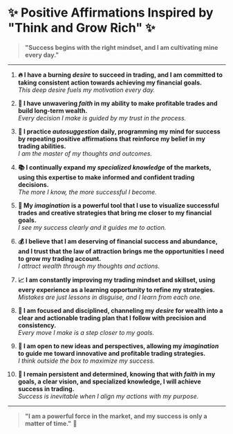 # ✨ Positive Affirmations Inspired by "Think and Grow Rich" ✨

> **"Success begins with the right mindset, and I am cultivating mine every day."**  

---

1. **🔥 I have a burning *desire* to succeed in trading, and I am committed to taking consistent action towards achieving my financial goals.**  
   _This deep desire fuels my motivation every day._

2. **💪 I have unwavering *faith* in my ability to make profitable trades and build long-term wealth.**  
   _Every decision I make is guided by my trust in the process._

3. **🧠 I practice *autosuggestion* daily, programming my mind for success by repeating positive affirmations that reinforce my belief in my trading abilities.**  
   _I am the master of my thoughts and outcomes._

4. **📚 I continually expand my *specialized knowledge* of the markets, using this expertise to make informed and confident trading decisions.**  
   _The more I know, the more successful I become._

5. **🌟 My *imagination* is a powerful tool that I use to visualize successful trades and creative strategies that bring me closer to my financial goals.**  
   _I see my success clearly and it guides me to action._

6. **💰 I believe that I am deserving of financial success and abundance, and I trust that the law of attraction brings me the opportunities I need to grow my trading account.**  
   _I attract wealth through my thoughts and actions._

7. **📈 I am constantly improving my trading mindset and skillset, using every experience as a learning opportunity to refine my strategies.**  
   _Mistakes are just lessons in disguise, and I learn from each one._

8. **🎯 I am focused and disciplined, channeling my *desire* for wealth into a clear and actionable trading plan that I follow with precision and consistency.**  
   _Every move I make is a step closer to my goals._

9. **🚀 I am open to new ideas and perspectives, allowing my *imagination* to guide me toward innovative and profitable trading strategies.**  
   _I think outside the box to maximize my success._

10. **🔑 I remain persistent and determined, knowing that with *faith* in my goals, a clear vision, and specialized knowledge, I will achieve success in trading.**  
    _Success is inevitable when I align my actions with my purpose._

---

> **"I am a powerful force in the market, and my success is only a matter of time."** 🌟
